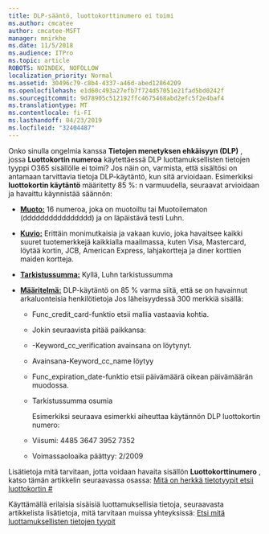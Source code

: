 ```yaml
---
title: DLP-sääntö, luottokorttinumero ei toimi
ms.author: cmcatee
author: cmcatee-MSFT
manager: mnirkhe
ms.date: 11/5/2018
ms.audience: ITPro
ms.topic: article
ROBOTS: NOINDEX, NOFOLLOW
localization_priority: Normal
ms.assetid: 30496c79-c8b4-4337-a46d-abed12864209
ms.openlocfilehash: e1d60c493a27efb7f724d57051e21fad5bd0242f
ms.sourcegitcommit: 9d78905c512192ffc4675468abd2efc5f2e4baf4
ms.translationtype: MT
ms.contentlocale: fi-FI
ms.lasthandoff: 04/23/2019
ms.locfileid: "32404487"
---
```

Onko sinulla ongelmia kanssa **Tietojen menetyksen ehkäisyyn (DLP)** , jossa **Luottokortin numeroa** käytettäessä DLP luottamuksellisten tietojen tyyppi O365 sisällölle ei toimi? Jos näin on, varmista, että sisältösi on antamaan tarvittavia tietoja DLP-käytäntö, kun sitä arvioidaan. Esimerkiksi **luottokortin käytäntö** määritetty 85 %: n varmuudella, seuraavat arvioidaan ja havaittu käynnistää säännön: 
  
- **[Muoto:](https://docs.microsoft.com/office365/securitycompliance/what-the-sensitive-information-types-look-for#format-19)** 16 numeroa, joka on muotoiltu tai Muotoilematon (dddddddddddddddd) ja on läpäistävä testi Luhn. 
    
- **[Kuvio:](https://docs.microsoft.com/office365/securitycompliance/what-the-sensitive-information-types-look-for#pattern-19)** Erittäin monimutkaisia ja vakaan kuvio, joka havaitsee kaikki suuret tuotemerkkejä kaikkialla maailmassa, kuten Visa, Mastercard, löytää kortin, JCB, American Express, lahjakortteja ja diner korttien maiden kortteja. 
    
- **[Tarkistussumma:](https://docs.microsoft.com/office365/securitycompliance/what-the-sensitive-information-types-look-for#checksum-19)** Kyllä, Luhn tarkistussumma 
    
- **[Määritelmä:](https://docs.microsoft.com/office365/securitycompliance/what-the-sensitive-information-types-look-for#definition-19)** DLP-käytäntö on 85 % varma siitä, että se on havainnut arkaluonteisia henkilötietoja Jos läheisyydessä 300 merkkiä sisällä: 
    
  - Func_credit_card-funktio etsii mallia vastaavia kohtia.
    
  - Jokin seuraavista pitää paikkansa: 
    
  - -Keyword_cc_verification avainsana on löytynyt.
    
  - Avainsana-Keyword_cc_name löytyy
    
  - Func_expiration_date-funktio etsii päivämäärä oikean päivämäärän muodossa.
    
  - Tarkistussumma osumia
    
    Esimerkiksi seuraava esimerkki aiheuttaa käytännön DLP luottokortin numero:
    
  - Viisumi: 4485 3647 3952 7352 
    
  - Voimassaoloaika päättyy: 2/2009
    
Lisätietoja mitä tarvitaan, jotta voidaan havaita sisällön **Luottokorttinumero** , katso tämän artikkelin seuraavassa osassa: [Mitä on herkkä tietotyypit etsii luottokortin #](https://docs.microsoft.com/office365/securitycompliance/what-the-sensitive-information-types-look-for#credit-card-number)
  
Käyttämällä erilaisia sisäisiä luottamuksellisia tietoja, seuraavasta artikkelista lisätietoja, mitä tarvitaan muissa yhteyksissä: [Etsi mitä luottamuksellisten tietojen tyypit](https://docs.microsoft.com/office365/securitycompliance/what-the-sensitive-information-types-look-for)
  

